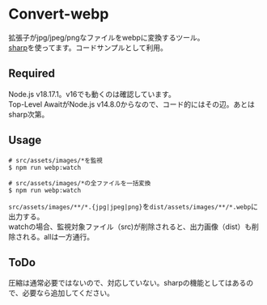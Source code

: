 # Convert-webp

拡張子がjpg/jpeg/pngなファイルをwebpに変換するツール。  
[sharp](https://github.com/lovell/sharp)を使ってます。コードサンプルとして利用。

## Required

Node.js v18.17.1。v16でも動くのは確認しています。  
Top-Level AwaitがNode.js v14.8.0からなので、コード的にはその辺。あとはsharp次第。

## Usage

```shell
# src/assets/images/*を監視
$ npm run webp:watch

# src/assets/images/*の全ファイルを一括変換
$ npm run webp:watch
```

`src/assets/images/**/*.{jpg|jpeg|png}`を`dist/assets/images/**/*.webp`に出力する。  
watchの場合、監視対象ファイル（src)が削除されると、出力画像（dist）も削除される。allは一方通行。

## ToDo

圧縮は通常必要ではないので、対応していない。sharpの機能としてはあるので、必要なら追加してください。
